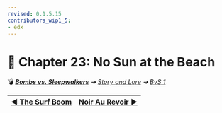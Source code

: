 ```yaml
---
revised: 0.1.5.15
contributors_wip1_5:
- edx
---
```


# 📄 Chapter 23: No Sun at the Beach

💣 ***[Bombs vs. Sleepwalkers][home]** ➔ [Story and Lore][story] ➔ [BvS 1][story_bvs1]*

| [◀️ The Surf Boom][prev] | [Noir Au Revoir ▶️][next] |
| --: | :-- |

[home]: /README.md
[prev]: /story/bvs1/22_the_surf_boom.md
[next]: /story/bvs1/24_noir_au_revoir.md
[story]: /story/readme.md
[story_bvs1]: /story/bvs1/readme.md
